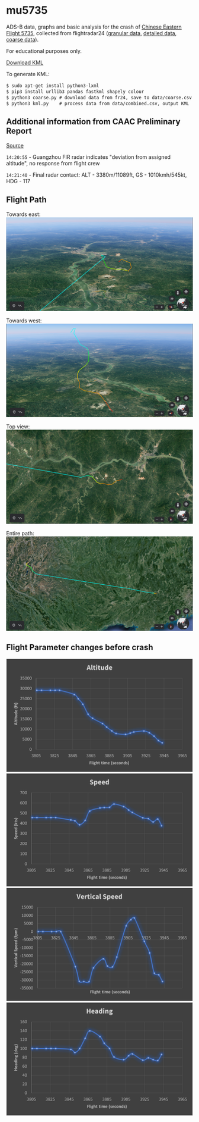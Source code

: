 # mu5735

ADS-B data, graphs and basic analysis for the crash of [Chinese Eastern Flight 5735](https://en.wikipedia.org/wiki/China_Eastern_Airlines_Flight_5735), collected from flightradar24 ([granular data](https://www.flightradar24.com/blog/china-eastern-airlines-flight-5735-crashes-en-route-to-guangzhou/), [detailed data](https://twitter.com/flightradar24/status/1505863117343014916/photo/2), [coarse data](https://www.flightradar24.com/data/aircraft/b-1791#2b367bc1)).

For educational purposes only.

[Download KML](https://github.com/cathaypacific8747/mu5735/releases/download/v0.1/MU5735-Flightradar24-Granular-Data.kml)

To generate KML:
```
$ sudo apt-get install python3-lxml
$ pip3 install urllib3 pandas fastkml shapely colour
$ python3 coarse.py # download data from fr24, save to data/coarse.csv
$ python3 kml.py    # process data from data/combined.csv, output KML
```

## Additional information from CAAC Preliminary Report

[Source](http://www.caac.gov.cn/XXGK/XXGK/TZTG/202204/t20220420_212895.html)

`14:20:55` - Guangzhou FIR radar indicates "deviation from assigned altitude", no response from flight crew

`14:21:40` - Final radar contact: ALT - 3380m/11089ft, GS - 1010kmh/545kt, HDG - 117

## Flight Path

Towards east:
![east](img/east_view.png)

Towards west:
![west](img/west_view.png)

Top view:
![top](img/top_path.png)

Entire path:
![entire](img/entire_path.png)

## Flight Parameter changes before crash

![altitude](img/altitude.png)
![speed](img/speed.png)
![verticalspeed](img/vertical_speed.png)
![heading](img/heading.png)